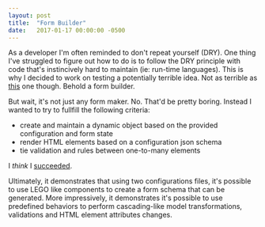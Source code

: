 ```yaml
---
layout: post
title:  "Form Builder"
date:   2017-01-17 00:00:00 -0500
---
```


As a developer I'm often reminded to don't repeat yourself (DRY). One thing I've struggled to figure out how to do is to follow the DRY principle with code that's instincively hard to maintain (ie: run-time languages). This is why I decided to work on testing a potentially terrible idea. Not as terrible as [this](http://thedailywtf.com/articles/the-inner-json-effect) one though. Behold a form builder.

But wait, it's not just any form maker. No. That'd be pretty boring. Instead I wanted to try to fullfill the following criteria:
* create and maintain a dynamic object based on the provided configuration and form state
* render HTML elements based on a configuration json schema
* tie validation and rules between one-to-many elements

I *think* I [succeeded](https://philip-pannenko.github.io/form-builder/).

Ultimately, it demonstrates that using two configurations files, it's possible to use LEGO like components to create a form schema that can be generated. More impressively, it demonstrates it's possible to use predefined behaviors to perform cascading-like model transformations, validations and HTML element attributes changes.

